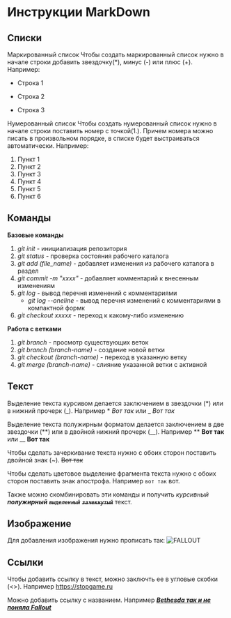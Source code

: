 # Инструкции MarkDown

## Cписки
Маркированный список
Чтобы создать маркированный список нужно в начале строки добавить звездочку(*), минус (-) или плюс (+). Например:
* Строка 1
- Строка 2
+ Строка 3

Нумерованный список
Чтобы создать нумерованный список нужно в начале строки поставить номер с точкой(1.). Причем номера можно писать в произвольном порядке, в списке будет выстраиваться автоматически. Например:
1. Пункт 1
2. Пункт 2
3. Пункт 3
1. Пункт 4
10. Пункт 5
555. Пункт 6

## Команды
**Базовые команды**
1. *git init* - инициализация репозитория
2. *git status* - проверка состояния рабочего каталога
3. *git add (file_name)* - добавляет изменения из рабочего каталога в раздел
4. *git commit -m "xxxx"* - добавляет комментарий к внесенным изменениям
5. *git log* - вывод перечня изменений с комментариями
   * *git log --oneline* - вывод перечня изменений с комментариями в компактной формк
6. *git checkout xxxxx* - переход к какому-либо изменению

**Работа с ветками**
1. *git branch* - просмотр существующих веток
2. *git branch (branch-name)* - создание новой ветки
3. *git checkout (branch-name)* - переход в указанную ветку
4. *git merge (branch-name)* - слияние указанной ветки с активной

## Текст
Выделение текста курсивом делается заключением в звездочки (*) или в нижний прочерк (_). Например * *Вот так* или _ _Вот так_

Выделение текста полужирным форматом делается заключением в две звездочки (**) или в двойной нижний прочерк (__). Например ** **Вот так** или __ __Вот так__

Чтобы сделать зачеркивание текста нужно с обоих сторон поставить двойной знак (~). ~~Вот так~~

Чтобы сделать цветовое выделение фрагмента текста нужно с обоих сторон поставить знак апострофа. Например `вот так` вот.

Также можно скомбинировать эти команды и получить *курсивный __полужирный__ __`выделенный`__ ~~**`зачекнутый`**~~* текст.

## Изображение
Для добавления изображения нужно прописать так:
![***FALLOUT***](https://images.stopgame.ru/blogs/2020/12/02/9zMqUbe.jpg)

## Ссылки
Чтобы добавить ссылку в текст, можно заключть ее в угловые скобки (<>).
Например <https://stopgame.ru>

Можно добавить ссылку с названием.
Например [***Bethesda так и не поняла Fallout***](https://stopgame.ru/blogs/topic/105640/bethesda_tak_i_ne_ponyala_fallout_ch_1)
